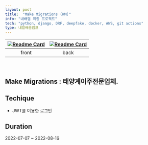 ```yaml
---
layout: post
title:  "Make Migrations (WM)"
info: "내배캠 최종 프로젝트"
tech: "python, django, DRF, deepfake, docker, AWS, git actions"
type: 내일배움캠프
---
```


|[![Readme Card](https://github-readme-stats.vercel.app/api/pin/?username=cmjcum&repo=WM_front)](https://github.com/cmjcum/WM_front)|[![Readme Card](https://github-readme-stats.vercel.app/api/pin/?username=cmjcum&repo=WM_back)](https://github.com/cmjcum/WM_back)|
|:---:|:---:|
|front|back|

<br/>

## Make Migrations : 태양계이주전문업체.



## Techique
* JWT를 이용한 로그인



## Duration 
2022-07-07 ~ 2022-08-16